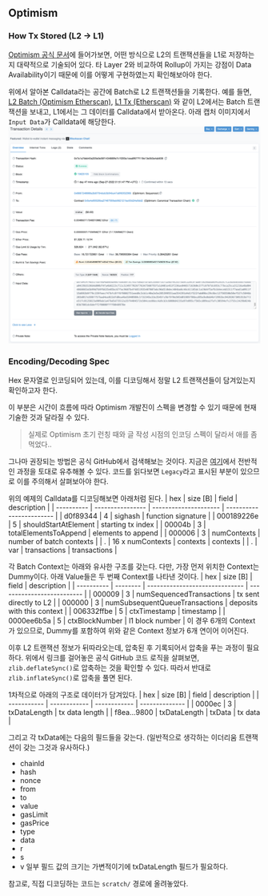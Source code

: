 ## Optimism
### How Tx Stored (L2 -> L1)
[Optimism 공식 문서](https://community.optimism.io/docs/protocol/protocol-2.0/#canonicaltransactionchain-ctc)에 들어가보면, 어떤 방식으로 L2의 트랜잭션들을 L1로 저장하는지 대략적으로 기술되어 있다.
타 Layer 2와 비교하여 Rollup이 가지는 강점이 Data Availability이기 때문에 이를 어떻게 구현하였는지 확인해보아야 한다.

위에서 알아본 Calldata라는 공간에 Batch로 L2 트랜잭션들을 기록한다.
예를 들면, [L2 Batch (Optimism Etherscan)](https://optimistic.etherscan.io/batch/158416), [L1 Tx (Etherscan)](https://etherscan.io/tx/0x7a1a7deb40a205e0e56f1434889fe7c1f293a1cea8f677f119e13e0b3a4ab836) 와 같이 L2에서는 Batch 트랜잭션을 보내고, L1에서는 그 데이터를 Calldata에서 받아온다.
아래 캡처 이미지에서 `Input Data`가 Calldata에 해당한다.
![](images/example-ctc-tx.png)

### Encoding/Decoding Spec
Hex 문자열로 인코딩되어 있는데, 이를 디코딩해서 정말 L2 트랜잭션들이 담겨있는지 확인하고자 한다.

이 부분은 시간이 흐름에 따라 Optimism 개발진이 스펙을 변경할 수 있기 때문에 현재 기술한 것과 달라질 수 있다.
> 실제로 Optimism 초기 런칭 때와 글 작성 시점의 인코딩 스펙이 달라서 애를 좀 먹었다..

그나마 권장되는 방법은 공식 GitHub에서 검색해보는 것이다.
지금은 [여기](https://github.com/ethereum-optimism/optimism/blob/%40eth-optimism/sdk%401.6.5/packages/core-utils/src/optimism/batch-encoding.ts)에서 전반적인 과정을 토대로 유추해볼 수 있다.
코드를 읽다보면 `Legacy`라고 표시된 부분이 있으므로 이를 주의해서 살펴보아야 한다.

위의 예제의 Calldata를 디코딩해보면 아래처럼 된다.
| hex        | size [B]         | field                 | description              |
| ---------- | ---------------- | --------------------- | ------------------------ |
| d0f89344   | 4                | sighash               | function signature       |
| 000189226e | 5                | shouldStartAtElement  | starting tx index        |
| 00004b     | 3                | totalElementsToAppend | elements to append       |
| 000006     | 3                | numContexts           | number of batch contexts |
| .          | 16 x numContexts | contexts              | contexts                 |
| .          | var              | transactions          | transactions             |

각 Batch Context는 아래와 유사한 구조를 갖는다. 다만, 가장 먼저 위치한 Context는 Dummy이다. 아래 Value들은 두 번째 Context를 나타낸 것이다.
| hex        | size [B] | field                          | description                |
| ---------- | -------- | ------------------------------ | -------------------------- |
| 000009     | 3        | numSequencedTransactions       | tx sent directly to L2     |
| 000000     | 3        | numSubsequentQueueTransactions | deposits with this context |
| 006332ffbe | 5        | ctxTimestamp                   | timestamp                  |
| 0000ee6b5a | 5        | ctxBlockNumber                 | l1 block number            |
이 경우 6개의 Context가 있으므로, Dummy를 포함하여 위와 같은 Context 정보가 6개 연이어 이어진다.

이후 L2 트랜잭션 정보가 뒤따라오는데, 압축된 후 기록되어서 압축을 푸는 과정이 필요하다.
위에서 링크를 걸어놓은 공식 GitHub 코드 로직을 살펴보면, `zlib.deflateSync()`로 압축하는 것을 확인할 수 있다.
따라서 반대로 `zlib.inflateSync()`로 압축을 풀면 된다.

1차적으로 아래의 구조로 데이터가 담겨있다.
| hex         | size [B]     | field        | description    |
| ----------- | ------------ | ------------ | -------------- |
| 0000ec      | 3            | txDataLength | tx data length |
| f8ea...9800 | txDataLength | txData       | tx data        |

그리고 각 txData에는 다음의 필드들을 갖는다. (일반적으로 생각하는 이더리움 트랜잭션이 갖는 그것과 유사하다.)
- chainId
- hash
- nonce
- from
- to
- value
- gasLimit
- gasPrice
- type
- data
- r
- s
- v
일부 필드 값의 크기는 가변적이기에 txDataLength 필드가 필요하다.

참고로, 직접 디코딩하는 코드는 `scratch/` 경로에 올려놓았다.


